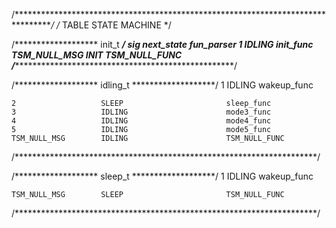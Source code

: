 /*********************************************************************************/
/* TABLE STATE MACHINE */


/*******************            init_t             *******************/
    sig                 next_state                  fun_parser
    1                   IDLING                      init_func
    TSM_NULL_MSG        INIT                        TSM_NULL_FUNC
/*********************************************************************/

/*******************            idling_t           *******************/
    1                   IDLING                      wakeup_func

    2                   SLEEP                       sleep_func
    3                   IDLING                      mode3_func
    4                   IDLING                      mode4_func
    5                   IDLING                      mode5_func
    TSM_NULL_MSG        IDLING                      TSM_NULL_FUNC
/*********************************************************************/

/*******************            sleep_t            *******************/
    1                   IDLING                      wakeup_func

    TSM_NULL_MSG        SLEEP                       TSM_NULL_FUNC
/*********************************************************************/